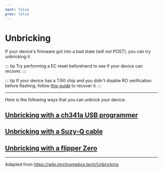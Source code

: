 ```yaml
---
next: false
prev: false
---
```


# Unbricking

If your device's firmware got into a bad state (will not POST), you can try unbricking it.

::: tip
Try performing a EC reset beforehand to see if your device can recover.
:::

::: tip
If your device has a Ti50 chip and you didn't disable RO verification before flashing, follow [this guide](../firmware/ti50-ap-ro.md#recovering-a-device-bricked-due-to-ro-verification) to recover it.
:::

---

Here is the following ways that you can unbrick your device:

## [Unbricking with a ch341a USB programmer](unbrick-ch341a)

## [Unbricking with a Suzy-Q cable](unbrick-suzyq)

## [Unbricking with a flipper Zero](unbrick-flipper)

---

Adapted from <a href="https://wiki.mrchromebox.tech/Unbricking">https://wiki.mrchromebox.tech/Unbricking</a>
